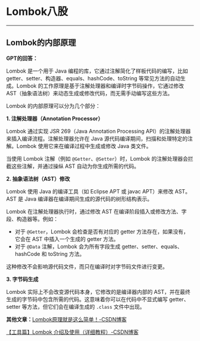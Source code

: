 # Lombok八股

------

## Lombok的内部原理

**GPT的回答：**

Lombok 是一个用于 Java 编程的库，它通过注解简化了样板代码的编写，比如 getter、setter、构造器、equals、hashCode、toString 等常见方法的自动生成。Lombok 的工作原理是基于注解处理器和编译时字节码操作，它通过修改 AST（抽象语法树）来动态生成或修改代码，而无需手动编写这些方法。

Lombok 的内部原理可以分为几个部分：

**1. 注解处理器（Annotation Processor）**

Lombok 通过实现 JSR 269（Java Annotation Processing API）的注解处理器来插入编译流程。注解处理器允许在 Java 源代码编译期间，扫描和处理特定的注解。Lombok 使用它来在编译过程中生成或修改 Java 类文件。

当使用 Lombok 注解（例如 `@Getter`、`@Setter`）时，Lombok 的注解处理器会拦截这些注解，并通过操纵 AST 自动为你生成所需的代码。

**2. 抽象语法树（AST）修改**

Lombok 使用 Java 的编译工具（如 Eclipse APT 或 javac APT）来修改 AST。AST 是 Java 编译器在编译期间生成的源代码的树形结构表示。

Lombok 在注解处理器执行时，通过修改 AST 在编译阶段插入或修改方法、字段、构造器等。例如：

- 对于 `@Getter`，Lombok 会检查是否有对应的 getter 方法存在，如果没有，它会在 AST 中插入一个生成的 getter 方法。
- 对于 `@Data` 注解，Lombok 会为所有字段生成 getter、setter、equals、hashCode 和 toString 方法。

这种修改不会影响源代码文件，而只在编译时对字节码文件进行变更。

**3. 字节码生成**

Lombok 实际上不会改变源代码本身，它修改的是编译器内部的 AST，并在最终生成的字节码中包含所需的代码。这意味着你可以在代码中不显式编写 getter、setter 等方法，但它们会在编译生成的 `.class` 文件中出现。

**其他文章：**[Lombok原理就是这么简单！-CSDN博客](https://blog.csdn.net/ly279481968/article/details/108000799?ops_request_misc=%7B%22request%5Fid%22%3A%2227F983CE-A266-468B-99E3-9082D0682CCE%22%2C%22scm%22%3A%2220140713.130102334.pc%5Fall.%22%7D&request_id=27F983CE-A266-468B-99E3-9082D0682CCE&biz_id=0&utm_medium=distribute.pc_search_result.none-task-blog-2~all~first_rank_ecpm_v1~rank_v31_ecpm-7-108000799-null-null.142^v100^pc_search_result_base2&utm_term=lombok原理&spm=1018.2226.3001.4187)

[【工具篇】Lombok 介绍及使用（详细教程）-CSDN博客](https://blog.csdn.net/m0_64338546/article/details/131846969?ops_request_misc=&request_id=&biz_id=102&utm_term=lombok原理&utm_medium=distribute.pc_search_result.none-task-blog-2~all~sobaiduweb~default-7-131846969.142^v100^pc_search_result_base2&spm=1018.2226.3001.4187)